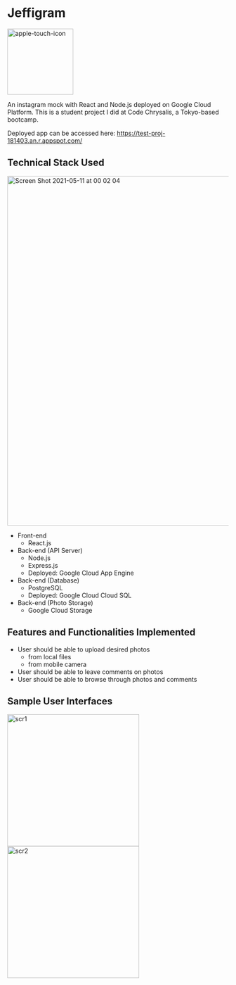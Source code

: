 # Jeffigram
<img width="150" alt="apple-touch-icon" src="https://user-images.githubusercontent.com/34878933/117680037-c2e2b380-b1eb-11eb-9371-651d88b0362f.png">

An instagram mock with React and Node.js deployed on Google Cloud Platform. This is a student project I did at Code Chrysalis, a Tokyo-based bootcamp.

Deployed app can be accessed here:
https://test-proj-181403.an.r.appspot.com/ 


## Technical Stack Used
<img width="795" alt="Screen Shot 2021-05-11 at 00 02 04" src="https://user-images.githubusercontent.com/34878933/117680450-25d44a80-b1ec-11eb-8901-61d7e9f60794.png">

* Front-end
  * React.js
* Back-end (API Server)
  * Node.js
  * Express.js
  * Deployed: Google Cloud App Engine
* Back-end (Database)
  * PostgreSQL
  * Deployed: Google Cloud Cloud SQL
* Back-end (Photo Storage)
  * Google Cloud Storage
  
## Features and Functionalities Implemented

* User should be able to upload desired photos
  * from local files
  * from mobile camera 
* User should be able to leave comments on photos
* User should be able to browse through photos and comments

## Sample User Interfaces
<img width="300" alt="scr1" src="https://user-images.githubusercontent.com/34878933/117681599-3c2ed600-b1ed-11eb-9b77-609e96de806f.PNG">
<img width="300" alt="scr2" src="https://user-images.githubusercontent.com/34878933/117681745-5cf72b80-b1ed-11eb-8dd5-5a8dcfd01071.PNG">

  
  

